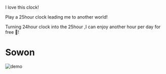 I love this clock!

Play a 25hour clock leading me to another world!

Turning 24hour clock into the 25hour ,I can enjoy another hour per day for free 🤣!

# Sowon

![demo](./demo.gif)

